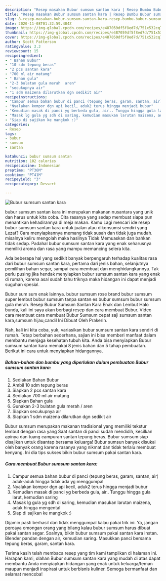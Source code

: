 ```yaml
---
description: "Resep masakan Bubur sumsum santan kara | Resep Bumbu Bubur sumsum santan kara Yang Enak Banget"
title: "Resep masakan Bubur sumsum santan kara | Resep Bumbu Bubur sumsum santan kara Yang Enak Banget"
slug: 8-resep-masakan-bubur-sumsum-santan-kara-resep-bumbu-bubur-sumsum-santan-kara-yang-enak-banget
date: 2020-11-08T01:32:59.404Z
image: https://img-global.cpcdn.com/recipes/e487059df5f8ed7d/751x532cq70/bubur-sumsum-santan-kara-foto-resep-utama.jpg
thumbnail: https://img-global.cpcdn.com/recipes/e487059df5f8ed7d/751x532cq70/bubur-sumsum-santan-kara-foto-resep-utama.jpg
cover: https://img-global.cpcdn.com/recipes/e487059df5f8ed7d/751x532cq70/bubur-sumsum-santan-kara-foto-resep-utama.jpg
author: Scott Patterson
ratingvalue: 3.3
reviewcount: 15
recipeingredient:
- " Bahan Bubur"
- "10 sdm tepung beras"
- "2 pcs santan kara"
- "700 ml air matang"
- " Bahan gula"
- "2-3 bulatan gula merah  aren"
- "secukupnya air"
- "1 sdm maizena dilarutkan dgn sedikit air"
recipeinstructions:
- "Campur semua bahan bubur di panci (tepung beras, garam, santan, air) aduk-aduk hingga tidak ada yg menggumpal"
- "Nyalakan kompor dgn api kecil, aduk2 terus hingga menjadi bubur"
- "Kemudian masak di panci yg berbeda gula, air.. Tunggu hingga gula larut, kemudian saring"
- "Masak lg gula yg sdh di saring, kemudian masukan larutan maizena, aduk hingga mengental"
- "Siap di sajikan ke mangkok :)"
categories:
- Resep
tags:
- bubur
- sumsum
- santan

katakunci: bubur sumsum santan 
nutrition: 102 calories
recipecuisine: Indonesian
preptime: "PT36M"
cooktime: "PT41M"
recipeyield: "3"
recipecategory: Dessert

---
```



![Bubur sumsum santan kara](https://img-global.cpcdn.com/recipes/e487059df5f8ed7d/751x532cq70/bubur-sumsum-santan-kara-foto-resep-utama.jpg)


bubur sumsum santan kara ini merupakan makanan nusantara yang unik dan harus untuk kita coba. Cita rasanya yang sedap membuat siapa pun menantikan kehadirannya di meja makan.
Kamu Lagi mencari ide resep bubur sumsum santan kara untuk jualan atau dikonsumsi sendiri yang Lezat? Cara menyiapkannya memang tidak susah dan tidak juga mudah. misalnya keliru mengolah maka hasilnya Tidak Memuaskan dan bahkan tidak sedap. Padahal bubur sumsum santan kara yang enak seharusnya memiliki aroma dan rasa yang mampu memancing selera kita.

Ada beberapa hal yang sedikit banyak berpengaruh terhadap kualitas rasa dari bubur sumsum santan kara, pertama dari jenis bahan, selanjutnya pemilihan bahan segar, sampai cara membuat dan menghidangkannya. Tak perlu pusing jika hendak menyiapkan bubur sumsum santan kara yang enak di rumah, karena asal sudah tahu triknya maka hidangan ini dapat menjadi suguhan spesial.

Bubur sum sum enak lainnya. bubur sumsum rose brand bubur sumsum super lembut bubur sumsum tanpa santan es bubur sumsum bubur sumsum gula merah. Resep Bubur Sumsum Santan Kara Enak dan Lembut Halo bunda, kali ini saya akan berbagi resep dan cara membuat Bubur. Video cara membuat cara membuat Bubur Sumsum cepat saji sumsum santan kara,sumsum hijau,candil Ini Dibuat Oleh Prakerin.


Nah, kali ini kita coba, yuk, variasikan bubur sumsum santan kara sendiri di rumah. Tetap berbahan sederhana, sajian ini bisa memberi manfaat dalam membantu menjaga kesehatan tubuh kita. Anda bisa menyiapkan Bubur sumsum santan kara memakai 8 jenis bahan dan 5 tahap pembuatan. Berikut ini cara untuk menyiapkan hidangannya.

<!--inarticleads1-->

##### Bahan-bahan dan bumbu yang diperlukan dalam pembuatan Bubur sumsum santan kara:

1. Sediakan  Bahan Bubur
1. Ambil 10 sdm tepung beras
1. Siapkan 2 pcs santan kara
1. Sediakan 700 ml air matang
1. Siapkan  Bahan gula
1. Gunakan 2-3 bulatan gula merah / aren
1. Siapkan secukupnya air
1. Siapkan 1 sdm maizena dilarutkan dgn sedikit air


Bubur sumsum merupakan makanan tradisional yang memiliki tekstur lembut dengan rasa yang Saat santan di panci sudah mendidih, kecilkan apinya dan tuang campuran santan tepung beras. Bubur sumsum siap disajikan untuk disantap bersama keluarga! Bubur sumsun banyak disukai oleh banyak orang karena rasanya yang nikmat dan tidak terlalu membuat kenyang. Ini dia tips sukses bikin bubur sumsum pakai santan kara. 

<!--inarticleads2-->

##### Cara membuat Bubur sumsum santan kara:

1. Campur semua bahan bubur di panci (tepung beras, garam, santan, air) aduk-aduk hingga tidak ada yg menggumpal
1. Nyalakan kompor dgn api kecil, aduk2 terus hingga menjadi bubur
1. Kemudian masak di panci yg berbeda gula, air.. Tunggu hingga gula larut, kemudian saring
1. Masak lg gula yg sdh di saring, kemudian masukan larutan maizena, aduk hingga mengental
1. Siap di sajikan ke mangkok :)


Dijamin pasti berhasil dan tidak menggumpal kalau pakai trik ini. Ya, jangan percaya omongan orang yang bilang kalau bubur sumsum harus dibuat pakai santan segar. Soalnya, bikin bubur sumsum pakai santan kara instan. Blender pandan dengan air, kemudian saring. Masukkan panci bersama tepung beras, garam, santan kara. 

Terima kasih telah membaca resep yang tim kami tampilkan di halaman ini. Harapan kami, olahan Bubur sumsum santan kara yang mudah di atas dapat membantu Anda menyiapkan hidangan yang enak untuk keluarga/teman maupun menjadi inspirasi untuk berbisnis kuliner. Semoga bermanfaat dan selamat mencoba!
